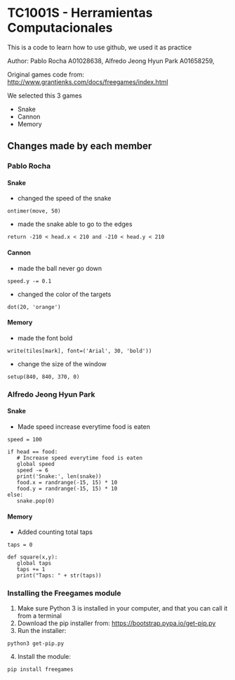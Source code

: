 # TC1001S - Herramientas Computacionales

This is a code to learn how to use github, we used it as practice

Author: Pablo Rocha A01028638, Alfredo Jeong Hyun Park A01658259,

Original games code from: http://www.grantjenks.com/docs/freegames/index.html

We selected this 3 games

- Snake
- Cannon
- Memory

## Changes made by each member

### Pablo Rocha

#### Snake

- changed the speed of the snake

```
ontimer(move, 50)
```

- made the snake able to go to the edges

```
return -210 < head.x < 210 and -210 < head.y < 210
```

#### Cannon

- made the ball never go down

```
speed.y -= 0.1
```

- changed the color of the targets

```
dot(20, 'orange')
```

#### Memory

- made the font bold

```
write(tiles[mark], font=('Arial', 30, 'bold'))
```

- change the size of the window

```
setup(840, 840, 370, 0)
```

### Alfredo Jeong Hyun Park

#### Snake

- Made speed increase everytime food is eaten

```
speed = 100

if head == food:
   # Increase speed everytime food is eaten
   global speed
   speed -= 6
   print('Snake:', len(snake))
   food.x = randrange(-15, 15) * 10
   food.y = randrange(-15, 15) * 10
else:
   snake.pop(0)
```

#### Memory

- Added counting total taps

```
taps = 0

def square(x,y):
   global taps
   taps += 1
   print("Taps: " + str(taps))
```

### Installing the Freegames module

1. Make sure Python 3 is installed in your computer, and that you can call
   it from a terminal
2. Download the pip installer from: https://bootstrap.pypa.io/get-pip.py
3. Run the installer:

```
python3 get-pip.py
```

4. Install the module:

```
pip install freegames
```
